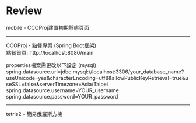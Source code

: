 # Review
mobile - CCOProj建置初期靜態頁面  
****
CCOProj - 點餐專案  (Spring Boot框架)  
點餐首頁: http://localhost:8080/main 
  
properties檔案需更改以下設定 (mysql)
spring.datasource.url=jdbc:mysql://localhost:3306/your_database_name?useUnicode=yes&characterEncoding=utf8&allowPublicKeyRetrieval=true&useSSL=false&serverTimezone=Asia/Taipei  
spring.datasource.username=YOUR_username  
spring.datasource.password=YOUR_password  

****
tetris2 - 簡易俄羅斯方塊  
  
